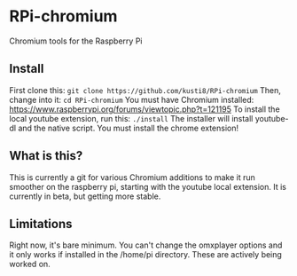 # RPi-chromium
Chromium tools for the Raspberry Pi

## Install
First clone this: `git clone https://github.com/kusti8/RPi-chromium`
Then, change into it: `cd RPi-chromium`
You must have Chromium installed: https://www.raspberrypi.org/forums/viewtopic.php?t=121195
To install the local youtube extension, run this:
`./install`
The installer will install youtube-dl and the native script. You must install the chrome extension!

## What is this?
This is currently a git for various Chromium additions to make it run smoother on the raspberry pi, starting with the youtube local extension. It is currently in beta, but getting more stable.

## Limitations
Right now, it's bare minimum. You can't change the omxplayer options and it only works if installed in the /home/pi directory. These are actively being worked on.
